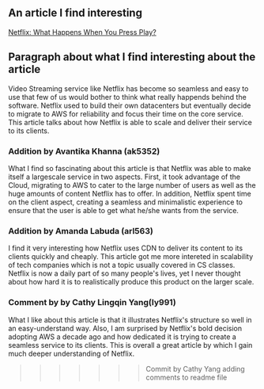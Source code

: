 ## An article I find interesting
[Netflix: What Happens When You Press Play?](http://highscalability.com/blog/2017/12/11/netflix-what-happens-when-you-press-play.html)

## Paragraph about what I find interesting about the article
Video Streaming service like Netflix has become so seamless and easy to use that few of us would bother to think what really happends behind the software.
Netflix used to build their own datacenters but eventually decide to migrate to AWS for reliability and focus their time on the core service.
This article talks about how Netflix is able to scale and deliver their service to its clients.


### Addition by Avantika Khanna (ak5352)

What I find so fascinating about this article is that Netflix was able to make itself a largescale service in two aspects. First, it took 
advantage of the Cloud, migrating to AWS to cater to the large number of users as well as the huge amounts of content Netflix has to offer. 
In addition, Netflix spent time on the client aspect, creating a seamless and minimalistic experience to ensure that the user is able to get 
what he/she wants from the service.

### Addition by Amanda Labuda (arl563)

I find it very interesting how Netflix uses CDN to deliver its content to its clients quickly and cheaply. This article got me more intereted in scalability of tech companies which is not a topic usually covered in CS classes. Netflix is now a daily part of so many people's lives, yet I never thought about how hard it is to realistically produce this product on the larger scale. 

### Comment by by Cathy Lingqin Yang(ly991)
What I like about this article is that it illustrates Netflix's structure so well in an easy-understand way. Also, I am surprised by Netflix's bold decision adopting AWS a decade ago and how dedicated it is trying to create a seamless service to its clients. This is overall a great article by which I gain much deeper understanding of Netflix.
>>>>>>> Commit by Cathy Yang adding comments to readme file
